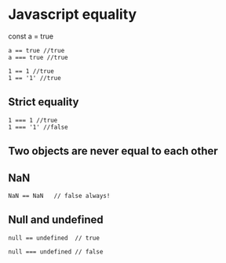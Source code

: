 # Javascript equality

const a = true
    
    a == true //true
    a === true //true
    
    1 == 1 //true
    1 == '1' //true
    
    
    

## Strict equality

    1 === 1 //true
    1 === '1' //false

## Two objects are never equal to each other

## NaN

    NaN == NaN   // false always!

## Null and undefined

    null == undefined  // true
    
    null === undefined // false